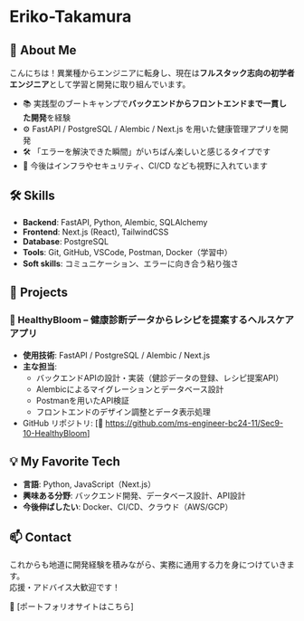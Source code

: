 # Eriko-Takamura

## 👋 About Me

こんにちは！異業種からエンジニアに転身し、現在は**フルスタック志向の初学者エンジニア**として学習と開発に取り組んでいます。

- 📚 実践型のブートキャンプで**バックエンドからフロントエンドまで一貫した開発**を経験
- ⚙️ FastAPI / PostgreSQL / Alembic / Next.js を用いた健康管理アプリを開発
- 🛠 「エラーを解決できた瞬間」がいちばん楽しいと感じるタイプです
- 🌱 今後はインフラやセキュリティ、CI/CD なども視野に入れています

## 🛠 Skills

- **Backend**: FastAPI, Python, Alembic, SQLAlchemy
- **Frontend**: Next.js (React), TailwindCSS
- **Database**: PostgreSQL
- **Tools**: Git, GitHub, VSCode, Postman, Docker（学習中）
- **Soft skills**: コミュニケーション、エラーに向き合う粘り強さ

## 🚀 Projects

### 🥗 HealthyBloom – 健康診断データからレシピを提案するヘルスケアアプリ

- **使用技術**: FastAPI / PostgreSQL / Alembic / Next.js
- **主な担当**:
  - バックエンドAPIの設計・実装（健診データの登録、レシピ提案API）
  - Alembicによるマイグレーションとデータベース設計
  - Postmanを用いたAPI検証
  - フロントエンドのデザイン調整とデータ表示処理
- GitHub リポジトリ: [🔗 https://github.com/ms-engineer-bc24-11/Sec9-10-HealthyBloom]

## 💡 My Favorite Tech

- **言語**: Python, JavaScript（Next.js）
- **興味ある分野**: バックエンド開発、データベース設計、API設計
- **今後伸ばしたい**: Docker、CI/CD、クラウド（AWS/GCP）

## 📫 Contact

これからも地道に開発経験を積みながら、実務に通用する力を身につけていきます。  
応援・アドバイス大歓迎です！


📍 [ポートフォリオサイトはこちら]

